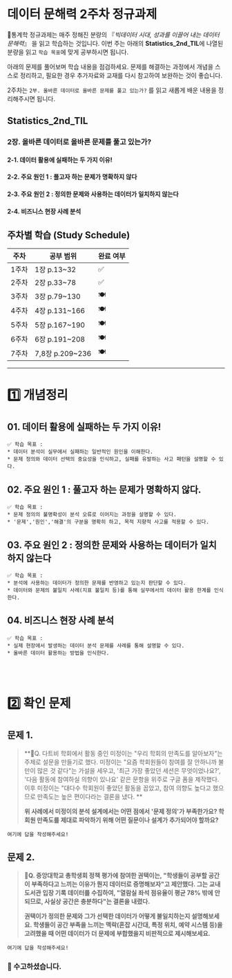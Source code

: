# 데이터 문해력 2주차 정규과제

📌통계학 정규과제는 매주 정해진 분량의 『*빅데이터 시대, 성과를 이끌어 내는 데이터 문해력*』 을 읽고 학습하는 것입니다. 이번 주는 아래의 **Statistics_2nd_TIL**에 나열된 분량을 읽고 `학습 목표`에 맞게 공부하시면 됩니다.

아래의 문제를 풀어보며 학습 내용을 점검하세요. 문제를 해결하는 과정에서 개념을 스스로 정리하고, 필요한 경우 추가자료와 교재를 다시 참고하여 보완하는 것이 좋습니다.

2주차는 `2부. 올바른 데이터로 올바른 문제를 풀고 있는가?` 를 읽고 새롭게 배운 내용을 정리해주시면 됩니다.


## Statistics_2nd_TIL

### 2장. 올바른 데이터로 올바른 문제를 풀고 있는가?

#### 2-1. 데이터 활용에 실패하는 두 가지 이유!

#### 2-2. 주요 원인 1 : 풀고자 하는 문제가 명확하지 않다

#### 2-3. 주요 원인 2 : 정의한 문제와 사용하는 데이터가 일치하지 않는다

#### 2-4. 비즈니스 현장 사례 분석



## 주차별 학습 (Study Schedule)

| 주차  | 공부 범위       | 완료 여부 |
| ----- | --------------- | --------- |
| 1주차 | 1장 p.13~32     | ✅         |
| 2주차 | 2장 p.33~78     | ✅         |
| 3주차 | 3장 p.79~130    | 🍽️         |
| 4주차 | 4장 p.131~166   | 🍽️         |
| 5주차 | 5장 p.167~190   | 🍽️         |
| 6주차 | 6장 p.191~208   | 🍽️         |
| 7주차 | 7,8장 p.209~236 | 🍽️         |

<!-- 여기까진 그대로 둬 주세요-->



---

# 1️⃣ 개념정리

## 01. 데이터 활용에 실패하는 두 가지 이유!

```
✅ 학습 목표 :
* 데이터 분석이 실무에서 실패하는 일반적인 원인을 이해한다.
* 문제 정의와 데이터 선택의 중요성을 인식하고, 실패를 유발하는 사고 패턴을 설명할 수 있다. 
```

<!-- 새롭게 배운 내용을 자유롭게 정리해주세요.-->



## 02. 주요 원인 1 : 풀고자 하는 문제가 명확하지 않다.

```
✅ 학습 목표 :
* 문제 정의의 불명확성이 분석 오류로 이어지는 과정을 설명할 수 있다.
* '문제','원인','해결'의 구분을 명확히 하고, 목적 지향적 사고를 적용할 수 있다. 
```

<!-- 새롭게 배운 내용을 자유롭게 정리해주세요.-->



## 03. 주요 원인 2 : 정의한 문제와 사용하는 데이터가 일치하지 않는다

```
✅ 학습 목표 :
* 분석에 사용하는 데이터가 정의한 문제를 반영하고 있는지 판단할 수 있다.
* 데이터와 문제의 불일치 사례(지표 불일치 등)를 통해 실무에서의 데이터 활용 한계를 인식한다. 
```

<!-- 새롭게 배운 내용을 자유롭게 정리해주세요.-->



## 04. 비즈니스 현장 사례 분석

~~~
✅ 학습 목표 :
* 실제 현장에서 발생하는 데이터 분석 문제를 사례를 통해 설명할 수 있다.
* 올바른 데이터 활용하는 방법을 인식한다. 
~~~

<!-- 새롭게 배운 내용을 자유롭게 정리해주세요.-->



<br>
<br>

# 2️⃣ 확인 문제

<!-- 다음 아래 두 문제는 정답이 없을 수도 있습니다. 책을 읽고, 문제를 확인한 다음에 본인의 주장을 자유롭게 글로 써주시면 될 것 같습니다. -->

## 문제 1.

> **🧚Q. 다트비 학회에서 활동 중인 미정이는 "우리 학회의 만족도를 알아보자"는 주제로 설문을 만들기로 했다. 미정이는 "요즘 학회원들이 참여를 잘 안하니까 불만이 많은 것 같다"는 가설을 세우고, '최근 가장 좋았던 세션은 무엇이었나요?', '다음 활동에 참여하실 의향이 있나요' 같은 문항을 위주로 구글 폼을 제작했다. 이후 미정이는 "대다수 학회원이 좋았던 활동을 꼽았고, 참여 의향도 높다고 했으므로 만족도는 높은 편이다라는 결론을 냈다. **
>
> **위 사례에서 미정이의 분석 설계에서는 어떤 점에서 '문제 정의'가 부족한가요? 학회원 만족도를 제대로 파악하기 위해 어떤 질문이나 설계가 추가되어야 할까요?**

<!-- 주요원인 1. 풀고자 하는 문제가 명확하지 않다 파트를 읽어보고 답을 작성해주세요 -->

<!--학습한 개념을 활용하여 자유롭게 설명해 보세요. 구체적인 예시를 들어 설명하면 더욱 좋습니다.-->

```
여기에 답을 작성해주세요!
```



## 문제 2.

> 🧚**Q. 중앙대학교 총학생회 정책 평가에 참여한 권택이는, "학생들이 공부할 공간이 부족하다고 느끼는 이유가 뭔지 데이터로 증명해보자"고 제안했다. 그는 교내 도서관 입장 기록 데이터를 수집하여, "열람실 좌석 점유율이 평균 78% 밖에 안 되므로, 사실상 공간은 충분하다"는 결론을 내렸다.**
>
> **권택이가 정의한 문제와 그가 선택한 데이터가 어떻게 불일치하는지 설명해보세요. 학생들이 공간 부족을 느끼는 맥락(혼잡 시간대, 특정 위치, 예약 시스템 등)을 고려했을 때 어떤 데이터가 더 문제에 부합했을지 비판적으로 제시해보세요.**

<!-- 주요원인 2. 정의한 문제와 사용하는 데이터가 일치하지 않는다 파트를 읽어보고 답을 작성해주세요.-->

~~~
여기에 답을 작성해주세요!
~~~



### 🎉 수고하셨습니다.
